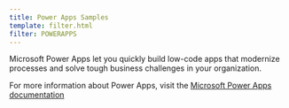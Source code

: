 ```yaml
---
title: Power Apps Samples
template: filter.html
filter: POWERAPPS
---
```


Microsoft Power Apps let you quickly build low-code apps that modernize processes and solve tough business challenges in your organization.


For more information about Power Apps, visit the [Microsoft Power Apps documentation](https://docs.microsoft.com/powerapps/)
